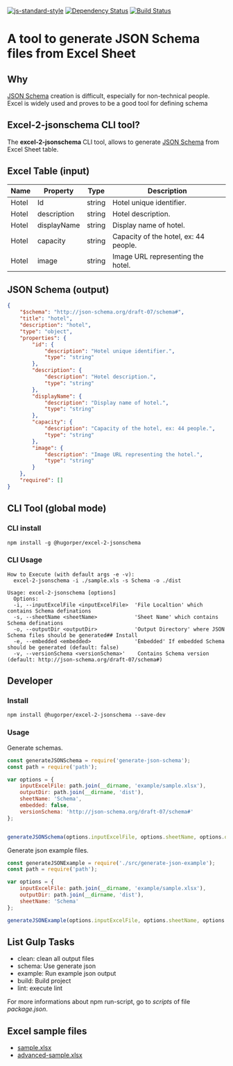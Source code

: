 [![js-standard-style](https://img.shields.io/badge/code%20style-standard-brightgreen.svg)](http://standardjs.com/)
[![Dependency Status](https://tidelift.com/badges/github/hugorper/excel-2-jsonschema)](https://tidelift.com/badges/github/hugorper/excel-2-jsonschema) [![Build Status](https://travis-ci.org/hugorper/excel-2-jsonschema.svg?branch=master)](https://travis-ci.org/hugorper/excel-2-jsonschema)

# A tool to generate JSON Schema files from Excel Sheet

## Why

 [JSON Schema](http://json-schema.org/) creation is difficult, especially for non-technical people. Excel is widely used and proves to be a good tool for defining schema

## Excel-2-jsonschema CLI tool?

The **excel-2-jsonschema** CLI tool, allows to generate [JSON Schema](http://json-schema.org/) from Excel Sheet table.

## Excel Table (input)

|Name|Property|Type|Description|
|----|--------|----|------------|
|Hotel|Id|string|Hotel unique identifier.|
|Hotel|description|string|Hotel description.|
|Hotel|displayName|string|Display name of hotel.|
|Hotel|capacity|string|Capacity of the hotel, ex: 44 people.|
|Hotel|image|string|Image URL representing the hotel.|

## JSON Schema (output)

```json
{
    "$schema": "http://json-schema.org/draft-07/schema#",
    "title": "hotel",
    "description": "hotel",
    "type": "object",
    "properties": {
        "id": {
            "description": "Hotel unique identifier.",
            "type": "string"
        },
        "description": {
            "description": "Hotel description.",
            "type": "string"
        },
        "displayName": {
            "description": "Display name of hotel.",
            "type": "string"
        },
        "capacity": {
            "description": "Capacity of the hotel, ex: 44 people.",
            "type": "string"
        },
        "image": {
            "description": "Image URL representing the hotel.",
            "type": "string"
        }
    },
    "required": []
}
```

## CLI Tool (global mode)

### CLI install

```npm install -g @hugorper/excel-2-jsonschema```

### CLI Usage

```
How to Execute (with default args -e -v):
  excel-2-jsonschema -i ./sample.xls -s Schema -o ./dist 

Usage: excel-2-jsonschema [options]
  Options:
  -i, --inputExcelFile <inputExcelFile>  'File Localtion' which contains Schema definations
  -s, --sheetName <sheetName>            'Sheet Name' which contains Schema definations
  -o, --outputDir <outputDir>            'Output Directory' where JSON Schema files should be generated## Install
  -e, --embedded <embedded>              'Embedded' If embedded Schema should be generated (default: false)
  -v, --versionSchema <versionSchema>'    Contains Schema version (default: http://json-schema.org/draft-07/schema#)
```

## Developer 

### Install

```npm install @hugorper/excel-2-jsonschema --save-dev```

### Usage

Generate schemas.

```js
const generateJSONSchema = require('generate-json-schema');
const path = require('path');

var options = {
    inputExcelFile: path.join(__dirname, 'example/sample.xlsx'),
    outputDir: path.join(__dirname, 'dist'),
    sheetName: 'Schema',
    embedded: false,
    versionSchema: 'http://json-schema.org/draft-07/schema#'  
};


generateJSONSchema(options.inputExcelFile, options.sheetName, options.outputDir, options.embedded, options.versionSchema);
```

Generate json example files.

```js
const generateJSONExample = require('./src/generate-json-example');
const path = require('path');

var options = {
    inputExcelFile: path.join(__dirname, 'example/sample.xlsx'),
    outputDir: path.join(__dirname, 'dist'),
    sheetName: 'Schema'  
};

generateJSONExample(options.inputExcelFile, options.sheetName, options.outputDir);
```

## List Gulp Tasks 

* clean: clean all output files
* schema: Use generate json
* example: Run example json output
* build: Build project
* lint: execute lint

For more informations about npm run-script, go to _scripts_ of file _package.json_.

## Excel sample files

* [sample.xlsx](https://github.com/hugorper/excel-2-jsonschema/example/sample.xlsx)
* [advanced-sample.xlsx](https://github.com/hugorper/excel-2-jsonschemaa/example/advanced-sample.xlsx)
